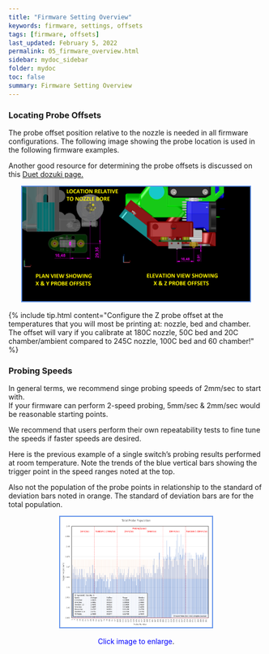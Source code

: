 ```yaml
---
title: "Firmware Setting Overview"
keywords: firmware, settings, offsets
tags: [firmware, offsets]
last_updated: February 5, 2022
permalink: 05_firmware_overview.html
sidebar: mydoc_sidebar
folder: mydoc
toc: false
summary: Firmware Setting Overview
---
```


### Locating Probe Offsets
The probe offset position relative to the nozzle is needed in all firmware configurations. The following image showing the probe location is used in the following firmware examples.

Another good resource for determining the probe offsets is discussed on this <a href="https://duet3d.dozuki.com/Wiki/Test_and_calibrate_the_Z_probe#Section_Here_is_an_easy_way_to_measure_the_offset" target="blank">Duet dozuki page.</a>

<div style="width:100%;text-align:center;"> <a href="images\05_probe-offsets.png" data-lity> <img src="images\05_probe-offsets.png" style="width:450px; border:2px solid CornflowerBlue"></a></div>

{% include tip.html content="Configure the Z probe offset at the temperatures that you will most be printing at: nozzle, bed and chamber. The offset will vary if you calibrate at 180C nozzle, 50C bed and 20C chamber/ambient compared to 245C nozzle, 100C bed and 60 chamber!" %}

### Probing Speeds
In general terms, we recommend singe probing speeds of 2mm/sec to start with.  
If your firmware can perform 2-speed probing, 5mm/sec & 2mm/sec would be reasonable starting points.  

We recommend that users perform their own repeatability tests to fine tune the speeds if faster speeds are desired. 

Here is the previous example of a single switch’s probing results performed at room temperature. Note the trends of the blue vertical bars showing the trigger point in the speed ranges noted at the top.   

Also not the population of the probe points in relationship to the standard of deviation bars noted in orange. The standard of deviation bars are for the total population.

<div style="width:100%;text-align:center;">
  <a href="images\00-ProbeTest57_19_45-768x559.png" data-lity>
    <img src="images\00-ProbeTest57_19_45-768x559.png" style="width:300px; border:2px solid CornflowerBlue">
  </a>
  <p><span style="color:blue">Click image to enlarge</span>.</p>
  
</div>
